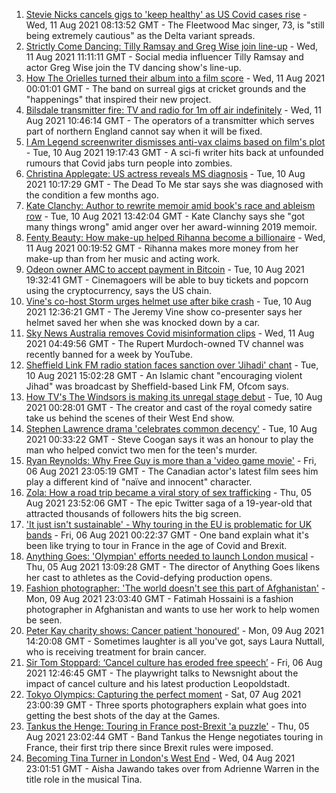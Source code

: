 1. [Stevie Nicks cancels gigs to 'keep healthy' as US Covid cases rise](https://www.bbc.co.uk/news/entertainment-arts-58169510) - Wed, 11 Aug 2021 08:13:52 GMT - The Fleetwood Mac singer, 73, is "still being extremely cautious" as the Delta variant spreads.
2. [Strictly Come Dancing: Tilly Ramsay and Greg Wise join line-up](https://www.bbc.co.uk/news/entertainment-arts-58089932) - Wed, 11 Aug 2021 11:11:11 GMT - Social media influencer Tilly Ramsay and actor Greg Wise join the TV dancing show's line-up.
3. [How The Orielles turned their album into a film score](https://www.bbc.co.uk/news/entertainment-arts-58083762) - Wed, 11 Aug 2021 00:01:01 GMT - The band on surreal gigs at cricket grounds and the "happenings" that inspired their new project.
4. [Bilsdale transmitter fire: TV and radio for 1m off air indefinitely](https://www.bbc.co.uk/news/uk-england-tees-58169501) - Wed, 11 Aug 2021 10:46:14 GMT - The operators of a transmitter which serves part of northern England cannot say when it will be fixed.
5. [I Am Legend screenwriter dismisses anti-vax claims based on film's plot](https://www.bbc.co.uk/news/entertainment-arts-58164833) - Tue, 10 Aug 2021 19:17:43 GMT - A sci-fi writer hits back at unfounded rumours that Covid jabs turn people into zombies.
6. [Christina Applegate: US actress reveals MS diagnosis](https://www.bbc.co.uk/news/entertainment-arts-58148105) - Tue, 10 Aug 2021 10:17:29 GMT - The Dead To Me star says she was diagnosed with the condition a few months ago.
7. [Kate Clanchy: Author to rewrite memoir amid book's race and ableism row](https://www.bbc.co.uk/news/entertainment-arts-58151144) - Tue, 10 Aug 2021 13:42:04 GMT - Kate Clanchy says she "got many things wrong" amid anger over her award-winning 2019 memoir.
8. [Fenty Beauty: How make-up helped Rihanna become a billionaire](https://www.bbc.co.uk/news/newsbeat-58084543) - Wed, 11 Aug 2021 00:19:52 GMT - Rihanna makes more money from her make-up than from her music and acting work.
9. [Odeon owner AMC to accept payment in Bitcoin](https://www.bbc.co.uk/news/business-58163914) - Tue, 10 Aug 2021 19:32:41 GMT - Cinemagoers will be able to buy tickets and popcorn using the cryptocurrency, says the US chain.
10. [Vine's co-host Storm urges helmet use after bike crash](https://www.bbc.co.uk/news/entertainment-arts-58156994) - Tue, 10 Aug 2021 12:36:21 GMT - The Jeremy Vine show co-presenter says her helmet saved her when she was knocked down by a car.
11. [Sky News Australia removes Covid misinformation clips](https://www.bbc.co.uk/news/world-australia-58168048) - Wed, 11 Aug 2021 04:49:56 GMT - The Rupert Murdoch-owned TV channel was recently banned for a week by YouTube.
12. [Sheffield Link FM radio station faces sanction over 'Jihadi' chant](https://www.bbc.co.uk/news/uk-england-south-yorkshire-58162579) - Tue, 10 Aug 2021 15:02:28 GMT - An Islamic chant "encouraging violent Jihad" was broadcast by Sheffield-based Link FM, Ofcom says.
13. [How TV's The Windsors is making its unregal stage debut](https://www.bbc.co.uk/news/entertainment-arts-58101586) - Tue, 10 Aug 2021 00:28:01 GMT - The creator and cast of the royal comedy satire take us behind the scenes of their West End show.
14. [Stephen Lawrence drama 'celebrates common decency'](https://www.bbc.co.uk/news/entertainment-arts-58112588) - Tue, 10 Aug 2021 00:33:22 GMT - Steve Coogan says it was an honour to play the man who helped convict two men for the teen's murder.
15. [Ryan Reynolds: Why Free Guy is more than a 'video game movie'](https://www.bbc.co.uk/news/entertainment-arts-58061823) - Fri, 06 Aug 2021 23:05:19 GMT - The Canadian actor's latest film sees him play a different kind of "naïve and innocent" character.
16. [Zola: How a road trip became a viral story of sex trafficking](https://www.bbc.co.uk/news/entertainment-arts-58016738) - Thu, 05 Aug 2021 23:52:06 GMT - The epic Twitter saga of a 19-year-old that attracted thousands of followers hits the big screen.
17. ['It just isn't sustainable' - Why touring in the EU is problematic for UK bands](https://www.bbc.co.uk/news/entertainment-arts-58006647) - Fri, 06 Aug 2021 00:22:37 GMT - One band explain what it's been like trying to tour in France in the age of Covid and Brexit.
18. [Anything Goes: 'Olympian' efforts needed to launch London musical](https://www.bbc.co.uk/news/entertainment-arts-58005674) - Thu, 05 Aug 2021 13:09:28 GMT - The director of Anything Goes likens her cast to athletes as the Covid-defying production opens.
19. [Fashion photographer: 'The world doesn't see this part of Afghanistan'](https://www.bbc.co.uk/news/world-asia-58147426) - Mon, 09 Aug 2021 23:03:40 GMT - Fatimah Hossaini is a fashion photographer in Afghanistan and wants to use her work to help women be seen.
20. [Peter Kay charity shows: Cancer patient 'honoured'](https://www.bbc.co.uk/news/uk-58144223) - Mon, 09 Aug 2021 14:20:08 GMT - Sometimes laughter is all you've got, says Laura Nuttall, who is receiving treatment for brain cancer.
21. [Sir Tom Stoppard: ‘Cancel culture has eroded free speech’](https://www.bbc.co.uk/news/entertainment-arts-58118789) - Fri, 06 Aug 2021 12:46:45 GMT - The playwright talks to Newsnight about the impact of cancel culture and his latest production Leopoldstadt.
22. [Tokyo Olympics: Capturing the perfect moment](https://www.bbc.co.uk/news/entertainment-arts-58115465) - Sat, 07 Aug 2021 23:00:39 GMT - Three sports photographers explain what goes into getting the best shots of the day at the Games.
23. [Tankus the Henge: Touring in France post-Brexit 'a puzzle'](https://www.bbc.co.uk/news/entertainment-arts-58063110) - Thu, 05 Aug 2021 23:02:44 GMT - Band Tankus the Henge negotiates touring in France, their first trip there since Brexit rules were imposed.
24. [Becoming Tina Turner in London's West End](https://www.bbc.co.uk/news/entertainment-arts-58017932) - Wed, 04 Aug 2021 23:01:51 GMT - Aisha Jawando takes over from Adrienne Warren in the title role in the musical Tina.
